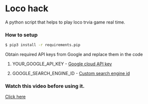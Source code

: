# Loco hack
A python script that helps to play loco trvia game real time.
### How to setup
```sh
$ pip3 install -r requirements.pip
```
Obtain required API keys from Google and replace them in the code
1.  YOUR_GOOGLE_API_KEY - [Google cloud API key](https://support.google.com/cloud/answer/6158862?hl=en)

2. GOOGLE_SEARCH_ENGINE_ID - [Custom search engine id](https://support.google.com/customsearch/answer/2630963?hl=en)

### Watch this video before using it.
[Click here](https://youtu.be/7dHTeOUEDps)










